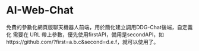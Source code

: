 # AI-Web-Chat
免費的參數化網頁版聊天機器人前端，用於簡化建立調用DDG-Chat後端，自定義化
需要在 URL 帶上參數，優先使用firstAPI，備用是secondAPI，如https://github.com/?first=a.b.c&second=d.e.f，就可以使用了。
